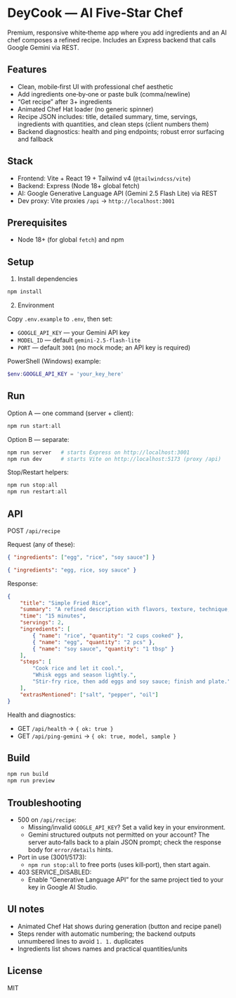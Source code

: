 # DeyCook — AI Five‑Star Chef

Premium, responsive white‑theme app where you add ingredients and an AI chef composes a refined recipe. Includes an Express backend that calls Google Gemini via REST.

## Features

- Clean, mobile‑first UI with professional chef aesthetic
- Add ingredients one‑by‑one or paste bulk (comma/newline)
- “Get recipe” after 3+ ingredients
- Animated Chef Hat loader (no generic spinner)
- Recipe JSON includes: title, detailed summary, time, servings, ingredients with quantities, and clean steps (client numbers them)
- Backend diagnostics: health and ping endpoints; robust error surfacing and fallback

## Stack

- Frontend: Vite + React 19 + Tailwind v4 (`@tailwindcss/vite`)
- Backend: Express (Node 18+ global fetch)
- AI: Google Generative Language API (Gemini 2.5 Flash Lite) via REST
- Dev proxy: Vite proxies `/api` → `http://localhost:3001`

## Prerequisites

- Node 18+ (for global `fetch`) and npm

## Setup

1) Install dependencies

```powershell
npm install
```

2) Environment

Copy `.env.example` to `.env`, then set:

- `GOOGLE_API_KEY` — your Gemini API key
- `MODEL_ID` — default `gemini-2.5-flash-lite`
- `PORT` — default `3001`
	(no mock mode; an API key is required)

PowerShell (Windows) example:

```powershell
$env:GOOGLE_API_KEY = 'your_key_here'
```

## Run

Option A — one command (server + client):

```powershell
npm run start:all
```

Option B — separate:

```powershell
npm run server   # starts Express on http://localhost:3001
npm run dev      # starts Vite on http://localhost:5173 (proxy /api)
```

Stop/Restart helpers:

```powershell
npm run stop:all
npm run restart:all
```

## API

POST `/api/recipe`

Request (any of these):

```json
{ "ingredients": ["egg", "rice", "soy sauce"] }
```

```json
{ "ingredients": "egg, rice, soy sauce" }
```

Response:

```json
{
	"title": "Simple Fried Rice",
	"summary": "A refined description with flavors, texture, technique, and presentation.",
	"time": "15 minutes",
	"servings": 2,
	"ingredients": [
		{ "name": "rice", "quantity": "2 cups cooked" },
		{ "name": "egg", "quantity": "2 pcs" },
		{ "name": "soy sauce", "quantity": "1 tbsp" }
	],
	"steps": [
		"Cook rice and let it cool.",
		"Whisk eggs and season lightly.",
		"Stir‑fry rice, then add eggs and soy sauce; finish and plate."
	],
	"extrasMentioned": ["salt", "pepper", "oil"]
}
```

Health and diagnostics:

- GET `/api/health` → `{ ok: true }`
- GET `/api/ping-gemini` → `{ ok: true, model, sample }`

## Build

```powershell
npm run build
npm run preview
```

## Troubleshooting

- 500 on `/api/recipe`:
	- Missing/invalid `GOOGLE_API_KEY`? Set a valid key in your environment.
	- Gemini structured outputs not permitted on your account? The server auto‑falls back to a plain JSON prompt; check the response body for `error/details` hints.
- Port in use (3001/5173):
	- `npm run stop:all` to free ports (uses kill‑port), then start again.
- 403 SERVICE_DISABLED:
	- Enable “Generative Language API” for the same project tied to your key in Google AI Studio.

## UI notes

- Animated Chef Hat shows during generation (button and recipe panel)
- Steps render with automatic numbering; the backend outputs unnumbered lines to avoid `1. 1.` duplicates
- Ingredients list shows names and practical quantities/units

## License

MIT
